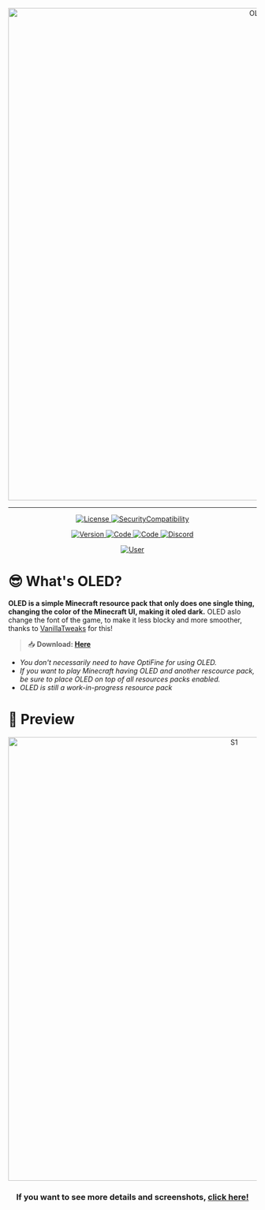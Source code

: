 [Logo]: <>
<p align="center">
	<img src= "https://i.imgur.com/lgU7FWt.png" alt="OLED" width="999"/>
</p>

---

[License and Issues tabs]: <>
<p align="center">
	<a href="https://github.com/SKAREZ/oled-gui/blob/main/LICENSE">
		<img alt="License" src="https://img.shields.io/badge/📜 LICENSE-0D1117?style=for-the-badge">
	</a>
	<a href="https://github.com/SKAREZ/oled-gui/issues">
		<img alt="SecurityCompatibility" src="https://img.shields.io/badge/⚠️ ISSUES-0D1117?style=for-the-badge">
	</a>
</p>

[Informations tabs]: <>
<p align="center">
	<a href="https://github.com/SKAREZ/oled-gui/releases">
		<img alt="Version" src="https://img.shields.io/badge/v1.0.3-2C3237?style=for-the-badge&logo=github&logoColor=FFFFFF">
	</a>
	<a href="https://modrinth.com/resourcepack/oled-gui/">
		<img alt="Code" src="https://img.shields.io/badge/MODRINTH-16181C?style=for-the-badge&logo=Modrinth&logoColor=1DB96A">
	</a>
	<a href="https://curseforge.com/minecraft/texture-packs/oled-gui/">
		<img alt="Code" src="https://img.shields.io/badge/CURSEFORGE-0D0D0D?style=for-the-badge&logo=CURSEFORGE&logoColor=F16436">
	</a>
	<a href="https://discord.gg/jRaEsgNys3">
		<img alt="Discord" src="https://img.shields.io/badge/DISCORD-304090?style=for-the-badge&logo=Discord&logoColor=FFFFFF">
	</a>
</p>

[Mark tab]: <>
<p align="center">
	<a href="https://twitter.com/SKAREZ_Z">
		<img alt="User" src="https://img.shields.io/badge/MADE WITH ❤ BY SKAREZ-FF5050?style=for-the-badge">
	</a>
</p>

[Texts]: <>
# 😎 What's OLED?

**OLED is a simple Minecraft resource pack that only does one single thing, changing the color of the Minecraft UI, making it oled dark.**
OLED aslo change the font of the game, to make it less blocky and more smoother, thanks to [VanillaTweaks](https://vanillatweaks.net) for this!

> 📥 **Download: [Here](https://modrinth.com/resourcepack/oled-gui/versions/)**

- *You don't necessarily need to have OptiFine for using OLED.*
- *If you want to play Minecraft having OLED and another rescource pack, be sure to place OLED on top of all resources packs enabled.*
- *OLED is still a work-in-progress resource pack*

[Preview image and more]: <>
#  📸 Preview

<p align=center>
	<img src= "https://imgur.com/GkqMVwD.png" alt="S1" width="900"/>
</p>

<h3 align=center>

If you want to see more details and screenshots, [click here!](https://modrinth.com/resourcepack/oled-gui/gallery)
 
</h3>
